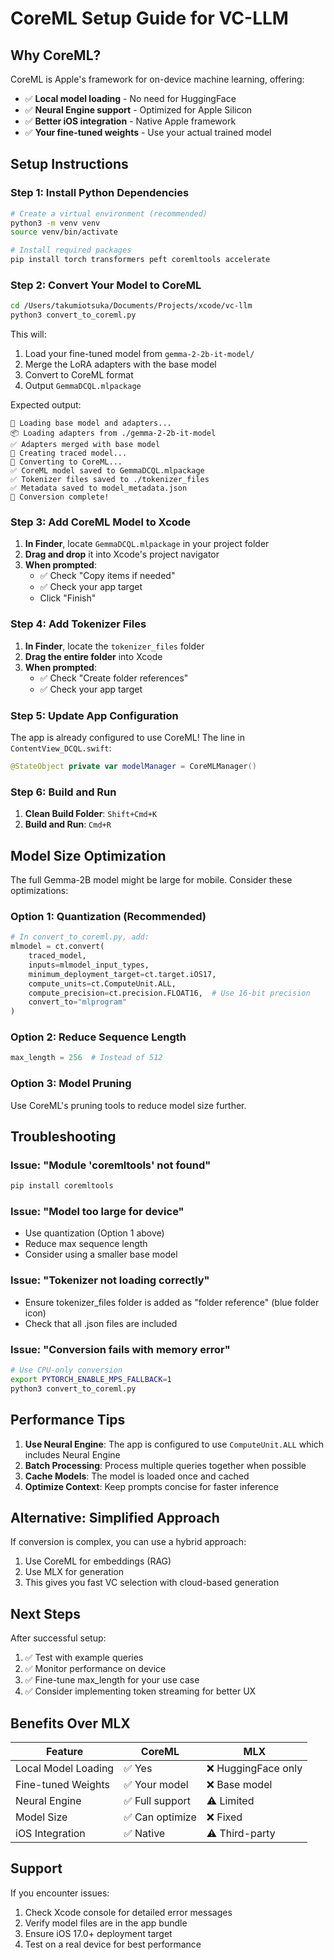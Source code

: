 # CoreML Setup Guide for VC-LLM

## Why CoreML?

CoreML is Apple's framework for on-device machine learning, offering:
- ✅ **Local model loading** - No need for HuggingFace
- ✅ **Neural Engine support** - Optimized for Apple Silicon
- ✅ **Better iOS integration** - Native Apple framework
- ✅ **Your fine-tuned weights** - Use your actual trained model

## Setup Instructions

### Step 1: Install Python Dependencies

```bash
# Create a virtual environment (recommended)
python3 -m venv venv
source venv/bin/activate

# Install required packages
pip install torch transformers peft coremltools accelerate
```

### Step 2: Convert Your Model to CoreML

```bash
cd /Users/takumiotsuka/Documents/Projects/xcode/vc-llm
python3 convert_to_coreml.py
```

This will:
1. Load your fine-tuned model from `gemma-2-2b-it-model/`
2. Merge the LoRA adapters with the base model
3. Convert to CoreML format
4. Output `GemmaDCQL.mlpackage`

Expected output:
```
🔄 Loading base model and adapters...
📦 Loading adapters from ./gemma-2-2b-it-model
✅ Adapters merged with base model
🔄 Creating traced model...
🔄 Converting to CoreML...
✅ CoreML model saved to GemmaDCQL.mlpackage
✅ Tokenizer files saved to ./tokenizer_files
✅ Metadata saved to model_metadata.json
🎉 Conversion complete!
```

### Step 3: Add CoreML Model to Xcode

1. **In Finder**, locate `GemmaDCQL.mlpackage` in your project folder
2. **Drag and drop** it into Xcode's project navigator
3. **When prompted**:
   - ✅ Check "Copy items if needed"
   - ✅ Check your app target
   - Click "Finish"

### Step 4: Add Tokenizer Files

1. **In Finder**, locate the `tokenizer_files` folder
2. **Drag the entire folder** into Xcode
3. **When prompted**:
   - ✅ Check "Create folder references"
   - ✅ Check your app target

### Step 5: Update App Configuration

The app is already configured to use CoreML! The line in `ContentView_DCQL.swift`:
```swift
@StateObject private var modelManager = CoreMLManager()
```

### Step 6: Build and Run

1. **Clean Build Folder**: `Shift+Cmd+K`
2. **Build and Run**: `Cmd+R`

## Model Size Optimization

The full Gemma-2B model might be large for mobile. Consider these optimizations:

### Option 1: Quantization (Recommended)
```python
# In convert_to_coreml.py, add:
mlmodel = ct.convert(
    traced_model,
    inputs=mlmodel_input_types,
    minimum_deployment_target=ct.target.iOS17,
    compute_units=ct.ComputeUnit.ALL,
    compute_precision=ct.precision.FLOAT16,  # Use 16-bit precision
    convert_to="mlprogram"
)
```

### Option 2: Reduce Sequence Length
```python
max_length = 256  # Instead of 512
```

### Option 3: Model Pruning
Use CoreML's pruning tools to reduce model size further.

## Troubleshooting

### Issue: "Module 'coremltools' not found"
```bash
pip install coremltools
```

### Issue: "Model too large for device"
- Use quantization (Option 1 above)
- Reduce max sequence length
- Consider using a smaller base model

### Issue: "Tokenizer not loading correctly"
- Ensure tokenizer_files folder is added as "folder reference" (blue folder icon)
- Check that all .json files are included

### Issue: "Conversion fails with memory error"
```bash
# Use CPU-only conversion
export PYTORCH_ENABLE_MPS_FALLBACK=1
python3 convert_to_coreml.py
```

## Performance Tips

1. **Use Neural Engine**: The app is configured to use `ComputeUnit.ALL` which includes Neural Engine
2. **Batch Processing**: Process multiple queries together when possible
3. **Cache Models**: The model is loaded once and cached
4. **Optimize Context**: Keep prompts concise for faster inference

## Alternative: Simplified Approach

If conversion is complex, you can use a hybrid approach:
1. Use CoreML for embeddings (RAG)
2. Use MLX for generation
3. This gives you fast VC selection with cloud-based generation

## Next Steps

After successful setup:
1. ✅ Test with example queries
2. ✅ Monitor performance on device
3. ✅ Fine-tune max_length for your use case
4. ✅ Consider implementing token streaming for better UX

## Benefits Over MLX

| Feature | CoreML | MLX |
|---------|--------|-----|
| Local Model Loading | ✅ Yes | ❌ HuggingFace only |
| Fine-tuned Weights | ✅ Your model | ❌ Base model |
| Neural Engine | ✅ Full support | ⚠️ Limited |
| Model Size | ✅ Can optimize | ❌ Fixed |
| iOS Integration | ✅ Native | ⚠️ Third-party |

## Support

If you encounter issues:
1. Check Xcode console for detailed error messages
2. Verify model files are in the app bundle
3. Ensure iOS 17.0+ deployment target
4. Test on a real device for best performance

